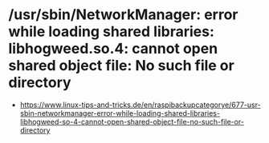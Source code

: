 # /usr/sbin/NetworkManager: error while loading shared libraries: libhogweed.so.4: cannot open shared object file: No such file or directory

- <https://www.linux-tips-and-tricks.de/en/raspibackupcategorye/677-usr-sbin-networkmanager-error-while-loading-shared-libraries-libhogweed-so-4-cannot-open-shared-object-file-no-such-file-or-directory>
